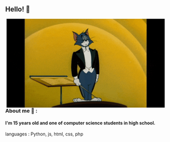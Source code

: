 ## Hello! 👋
<div>
<img hight="400" width="500" alt="GIF" align="right" src="hello.gif">
</div>
<br/>
<br/>

### About me 💬 :

#### I'm 15 years old and one of computer science students in high school.

languages : Python, js, html, css, php 


